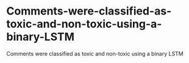 # Comments-were-classified-as-toxic-and-non-toxic-using-a-binary-LSTM
Comments were classified as toxic and non-toxic using a binary LSTM
